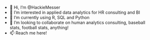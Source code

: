 - 👋 Hi, I’m @HackieMesser
- 👀 I’m interested in applied data analytics for HR consulting and BI 
- 🌱 I’m currently using R, SQL and Python
- 💞️ I’m looking to collaborate on human analytics consulting, baseball stats, football stats, anything!
- 📫 Reach me here!

<!---
HackieMesser/HackieMesser is a ✨ special ✨ repository because its `README.md` (this file) appears on your GitHub profile.
You can click the Preview link to take a look at your changes.
--->

